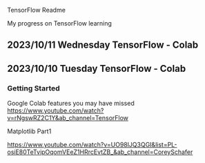 TensorFlow Readme

My progress on TensorFlow learning

## 2023/10/11 Wednesday TensorFlow - Colab

## 2023/10/10 Tuesday TensorFlow - Colab

### Getting Started

Google Colab features you may have missed
https://www.youtube.com/watch?v=rNgswRZ2C1Y&ab_channel=TensorFlow

Matplotlib Part1

https://www.youtube.com/watch?v=UO98lJQ3QGI&list=PL-osiE80TeTvipOqomVEeZ1HRrcEvtZB_&ab_channel=CoreySchafer
